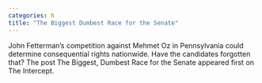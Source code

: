 ```yaml
---
categories: h
title: "The Biggest Dumbest Race for the Senate"
---
```

John Fetterman’s competition against Mehmet Oz in Pennsylvania could determine consequential rights nationwide. Have the candidates forgotten that?
The post The Biggest, Dumbest Race for the Senate appeared first on The Intercept.
